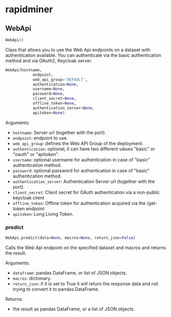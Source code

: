 
# rapidminer


## WebApi
```python
WebApi()
```

Class that allows you to use the Web Api endpoints on a dataset with authentication available.
You can authenticate via the basic authentication method and via OAuth2, Keycloak server.



```python
WebApi(hostname,
            endpoint,
            web_api_group='DEFAULT',
            authentication=None,
            username=None,
            password=None,
            client_secret=None,
            offline_token=None,
            authentication_server=None,
            apitoken=None)
```

Arguments:
- `hostname`: Server url (together with the port).
- `endpoint`: endpoint to use.
- `web_api_group`: defines the Web API Group of the deployment.
- `authentication`: optional, it can have two different values "basic" or "oauth" or "apitoken".
- `username`: optional username for authentication in case of "basic" authentication method.
- `password`: optional password for authentication in case of "basic" authentication method.
- `authentication_server`: Authentication Server url (together with the port).
- `client_secret`: Client secret for OAuth authentication via a non-public keycloak client
- `offline_token`: Offline token for authentication acquired via the /get-token endpoint
- `apitoken`: Long Living Token.


### predict
```python
WebApi.predict(data=None, macros=None, return_json=False)
```

Calls the Web Api endpoint on the specified dataset and macros and returns the result.

Arguments:
- `dataframe`: pandas DataFrame, or list of JSON objects.
- `macros`: dictionary.
- `return_json`: if it is set to True it will return the response data and not trying to convert it to pandas DataFrame.



Returns:


- the result as pandas DataFrame, or a list of JSON objects.
